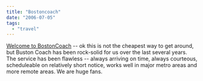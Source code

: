 ```yaml
---
title: "Bostoncoach"
date: "2006-07-05"
tags: 
  - "travel"
---
```


[Welcome to BostonCoach](http://www.bostoncoach.com/index.jsp "Welcome to BostonCoach") -- ok this is not the cheapest way to get around, but Buston Coach has been rock-solid for us over the last several years. The service has been flawless -- always arriving on time, always courteous, scheduleable on relatively short notice, works well in major metro areas and more remote areas. We are huge fans.

